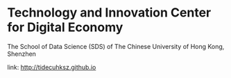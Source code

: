 # Technology and Innovation Center for Digital Economy 
The School of Data Science (SDS) of The Chinese University of Hong Kong, Shenzhen

link: http://tidecuhksz.github.io
